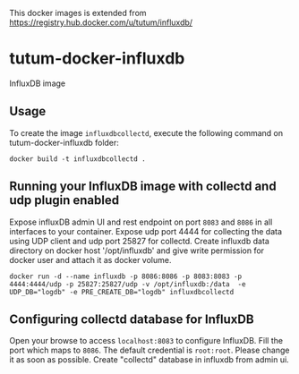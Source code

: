 This docker images is extended from https://registry.hub.docker.com/u/tutum/influxdb/

tutum-docker-influxdb
=====================
InfluxDB image



Usage
-----

To create the image `influxdbcollectd`, execute the following command on tutum-docker-influxdb folder:

    docker build -t influxdbcollectd .


Running your InfluxDB image with collectd and udp plugin enabled
--------------------------

Expose influxDB admin UI and rest endpoint on port `8083` and `8086` in all interfaces to your container. Expose udp port 4444 for collecting the data using UDP client and udp port 25827 for collectd. Create influxdb data directory on docker host '/opt/influxdb' and give write permission for docker user and attach it as docker volume.

    docker run -d --name influxdb -p 8086:8086 -p 8083:8083 -p 4444:4444/udp -p 25827:25827/udp -v /opt/influxdb:/data  -e UDP_DB="logdb" -e PRE_CREATE_DB="logdb" influxdbcollectd


Configuring collectd database for InfluxDB
-------------------------
Open your browse to access `localhost:8083` to configure InfluxDB. Fill the port which maps to `8086`. The default credential is `root:root`. Please change it as soon as possible. Create "collectd" database in  influxdb from admin ui.

